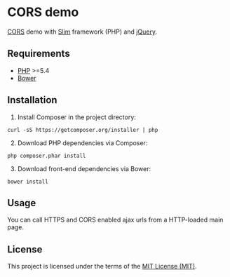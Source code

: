 # CORS demo

[CORS](http://www.w3.org/TR/cors) demo with [Slim](http://www.slimframework.com) framework (PHP) and [jQuery](http://jquery.com).

## Requirements

* [PHP](http://php.net) >=5.4
* [Bower](http://bower.io)

## Installation

1. Install Composer in the project directory:
  
  ```shell
  curl -sS https://getcomposer.org/installer | php
  ```
2. Download PHP dependencies via Composer:
  
  ```shell
  php composer.phar install
  ```
3. Download front-end dependencies via Bower:

  ```shell
  bower install
  ```

## Usage

You can call HTTPS and CORS enabled ajax urls from a HTTP-loaded main page.

## License

This project is licensed under the terms of the [MIT License (MIT)](LICENSE).
